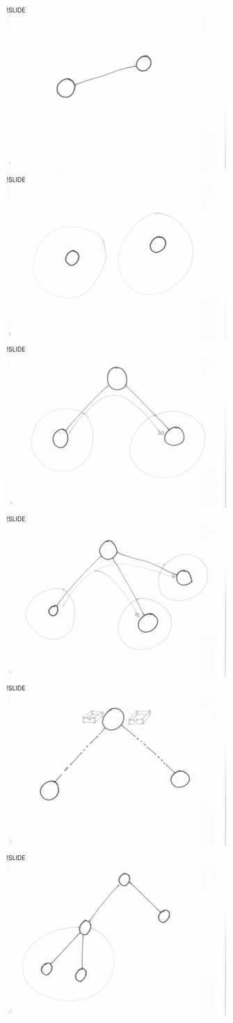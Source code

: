 !SLIDE
![Client-serveur](1.png)

!SLIDE
![NAT](2.png)

!SLIDE
![Intermediaire](3.png)

!SLIDE
![PubSub](4.png)

!SLIDE
![Message box](5.png)

!SLIDE
![Cascade](6.png)
